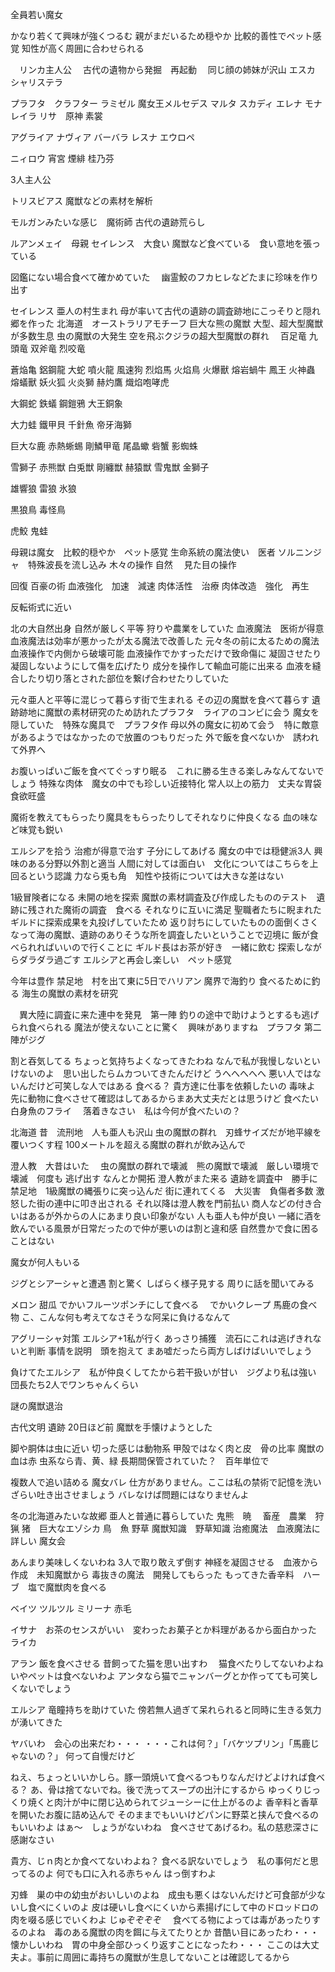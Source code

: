 全員若い魔女

かなり若くて興味が強くつるむ
親がまだいるため穏やか
比較的善性でペット感覚
知性が高く周囲に合わせられる


　リンカ主人公
　古代の遺物から発掘　再起動
　同じ顔の姉妹が沢山
エスカ
シャリステラ

プラフタ　クラフター
ラミゼル
魔女王メルセデス
マルタ
スカディ
エレナ
モナ
レイラ
リサ　原神
素裳

アグライア
ナヴィア
バーバラ
レスナ
エウロペ


ニィロウ
宵宮
煙緋
桂乃芬


3人主人公

トリスビアス
魔獣などの素材を解析　

モルガンみたいな感じ　魔術師
古代の遺跡荒らし　


ルアンメェイ　母親
セイレンス　大食い
魔獣など食べている　食い意地を張っている

図鑑にない場合食べて確かめていた　
幽霊鮫のフカヒレなどたまに珍味を作り出す

セイレンス
亜人の村生まれ
母が率いて古代の遺跡の調査跡地にこっそりと隠れ郷を作った
北海道　オーストラリアモチーフ
巨大な熊の魔獣
大型、超大型魔獣が多数生息
虫の魔獣の大発生
空を飛ぶクジラの超大型魔獣の群れ　
百足竜
九頭竜
双斧竜
烈咬竜

蒼焔亀
鋁鋼龍
大蛇
噴火龍
風速狗
烈焰馬
火焰鳥
火爆獸
熔岩蝸牛
鳳王
火神蟲
熔蟻獸
妖火狐
火炎獅
赫灼鷹
熾焰咆哮虎

大鋼蛇
鉄蟻
鋼鎧鴉
大王銅象

大力蛙
鐵甲貝
千針魚
帝牙海獅


巨大な鹿
赤熱蜥蜴
剛鱗甲竜
尾晶蠍
砦蟹
影蜘蛛



雪獅子
赤熊獣
白兎獣
剛纏獣
赫猿獣
雪鬼獣
金獅子

雄響狼
雷狼
氷狼

黒狼鳥
毒怪鳥

虎鮫
鬼蛙



母親は魔女　比較的穏やか　ペット感覚
生命系統の魔法使い　医者
 ソルニンジャ　特殊波長を流し込み 木々の操作 自然
　見た目の操作



回復 百豪の術
血液強化　加速　減速
肉体活性　治療
肉体改造　強化　再生

反転術式に近い





北の大自然出身
自然が厳しく平等
狩りや農業をしていた
血液魔法　医術が得意
血液魔法は効率が悪かったが太る魔法で改善した
元々冬の前に太るための魔法
血液操作で内側から破壊可能
血液操作でかすっただけで致命傷に
凝固させたり凝固しないようにして傷を広げたり
成分を操作して輸血可能に出来る
血液を縫合したり切り落とされた部位を繋げ合わせたりしていた

元々亜人と平等に混じって暮らす街で生まれる
その辺の魔獣を食べて暮らす
遺跡跡地に魔獣の素材研究のため訪れたプラフタ　ライアのコンビに会う
魔女を隠していた　特殊な魔具で　プラフタ作
母以外の魔女に初めて会う　特に敵意があるようではなかったので放置のつもりだった
外で飯を食べないか　誘われて外界へ

お腹いっぱいご飯を食べてぐっすり眠る　これに勝る生きる楽しみなんてないでしょう
特殊な肉体　魔女の中でも珍しい近接特化
常人以上の筋力　丈夫な胃袋　食欲旺盛

魔術を教えてもらったり魔具をもらったりしてそれなりに仲良くなる
血の味など味覚も鋭い


エルシアを拾う
治癒が得意で治す
子分にしてあげる
魔女の中では穏健派3人
興味のある分野以外割と適当
人間に対しては面白い　文化についてはこちらを上回るという認識
力なら兎も角　知性や技術については大きな差はない

1級冒険者になる
未開の地を探索
魔獣の素材調査及び作成したもののテスト　遺跡に残された魔術の調査　食べる
それなりに互いに満足
聖職者たちに睨まれた　ギルドに探索成果を丸投げしていたため
返り討ちにしていたものの面倒くさくなって海の魔獣、遺跡のありそうな所を調査したいということで辺境に
飯が食べられればいいので行くことに
ギルド長はお茶が好き　一緒に飲む
探索しながらダラダラ過ごす
エルシアと再会し楽しい　ペット感覚




今年は豊作
禁足地　村を出て東に5日でハリアン
魔界で海釣り
食べるために釣る
海生の魔獣の素材を研究

　異大陸に調査に来た連中を発見　第一陣
釣りの途中で助けようとするも逃げられ食べられる
魔法が使えないことに驚く　興味がありますね　プラフタ
第二陣がジグ


割と吞気してる
ちょっと気持ちよくなってきたわね
なんで私が我慢しないといけないのよ　思い出したらムカついてきたんだけど
うへへへへへ
悪い人ではないんだけど可笑しな人ではある
食べる？
貴方達に仕事を依頼したいの
毒味よ　先に動物に食べさせて確認はしてあるからまあ大丈夫だとは思うけど
食べたい　白身魚のフライ　
落着きなさい　私は今何が食べたいの？


北海道
昔　流刑地　人も亜人も沢山
虫の魔獣の群れ　刃蜂サイズだが地平線を覆いつくす程
100メートルを超える魔獣の群れが飲み込んで

澄人教　大昔はいた　
虫の魔獣の群れで壊滅　熊の魔獣で壊滅　厳しい環境で壊滅　何度も
逃げ出す
なんとか開拓
澄人教がまた来る
遺跡を調査中　勝手に　禁足地　1級魔獣の縄張りに突っ込んだ
街に連れてくる　大災害　負傷者多数
激怒した街の連中に叩き出される
それ以降は澄人教を門前払い
商人などの付き合いはあるが外からの人にあまり良い印象がない
人も亜人も仲が良い
一緒に酒を飲んでいる風景が日常だったので仲が悪いのは割と違和感
自然豊かで食に困ることはない

魔女が何人もいる



ジグとシアーシャと遭遇
割と驚く
しばらく様子見する
周りに話を聞いてみる

メロン 甜瓜
でかいフルーツポンチにして食べる　
でかいクレープ
馬鹿の食べ物
こ、こんな何も考えてなさそうな阿呆に負けるなんて


アグリーシャ対策
エルシア+1私が行く
あっさり捕獲　流石にこれは逃げきれないと判断
事情を説明　頭を抱えて
まあ嘘だったら両方しばけばいいでしょう








負けてたエルシア　私が仲良くしてたから若干扱いが甘い　ジグより私は強い
団長たち2人でワンちゃんくらい

謎の魔獣退治

古代文明
遺跡
20日ほど前
魔獣を手懐けようとした

脚や胴体は虫に近い
切った感じは動物系
甲殻ではなく肉と皮　骨の比率
魔獣の血は赤
虫系なら青、黄、緑
長期間保管されていた？　百年単位で


複数人で追い詰める
魔女バレ
仕方がありません。ここは私の禁術で記憶を洗いざらい吐き出させましょう
バレなけば問題にはなりませんよ




冬の北海道みたいな故郷
亜人と普通に暮らしていた
鬼熊　暁　
畜産　農業　狩猟
猪　巨大なエゾシカ
鳥　魚
野草
魔獣知識　野草知識
治癒魔法　血液魔法に詳しい
魔女会




あんまり美味しくないわね
3人で取り敢えず倒す
神経を凝固させる　血液から作成　未知魔獣から
毒抜きの魔法　開発してもらった
もってきた香辛料　ハーブ　塩で魔獣肉を食べる











ベイツ
ツルツル
ミリーナ
赤毛

イサナ　お茶のセンスがいい　変わったお菓子とか料理があるから面白かった
ライカ



アラン
飯を食べさせる
昔飼ってた猫を思い出すわ　
猫食べたりしてないわよね　いやペットは食べないわよ
アンタなら猫でニャンバーグとか作ってても可笑しくないでしょう

エルシア
竜瞳持ちを助けていた
傍若無人過ぎて呆れられると同時に生きる気力が湧いてきた



ヤバいわ　会心の出来だわ・・・
・・・これは何？」「バケツプリン」「馬鹿じゃないの？」
何って自慢だけど


ねえ、ちょっといいかしら。豚一頭焼いて食べるつもりなんだけどよければ食べる？
あ、骨は捨てないでね。後で洗ってスープの出汁にするから
ゆっくりじっくり焼くと肉汁が中に閉じ込められてジューシーに仕上がるのよ
香辛料と香草を開いたお腹に詰め込んで
そのままでもいいけどパンに野菜と挟んで食べるのもいいわよ
はぁ～　しょうがないわね　食べさせてあげるわ。私の慈悲深さに感謝なさい


貴方、じｎ肉とか食べてないわよね？
食べる訳ないでしょう　私の事何だと思ってるのよ
何でも口に入れる赤ちゃん
はっ倒すわよ

刃蜂　巣の中の幼虫がおいしいのよね　成虫も悪くはないんだけど可食部が少ないし食べにくいのよ
皮は硬いし食べにくいから素揚げにして中のドロッドロの肉を啜る感じでいくわよ
じゅぞぞぞぞ　
食べてる物によっては毒があったりするのよね　毒のある魔獣の肉を餌に与えてたりとか
昔酷い目にあったわ・・・懐かしいわね　胃の中身全部ひっくり返すことになったわ・・・
ここのは大丈夫よ。事前に周囲に毒持ちの魔獣が生息してないことは確認してるから



